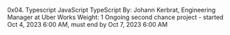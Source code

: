 0x04. Typescript
JavaScript
TypeScript
 By: Johann Kerbrat, Engineering Manager at Uber Works
 Weight: 1
 Ongoing second chance project - started Oct 4, 2023 6:00 AM, must end by Oct 7, 2023 6:00 AM

